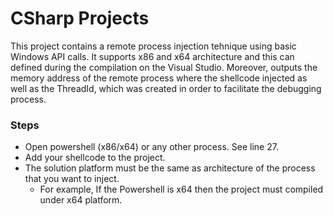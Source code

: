 # CSharp Projects

This project contains a remote process injection tehnique using basic Windows API calls. It supports x86 and x64 architecture and this can defined during the compilation on the Visual Studio. Moreover, outputs the memory address of the remote process where the shellcode injected as well as the ThreadId, which was created in order to facilitate the debugging process.

### Steps

- Open powershell (x86/x64) or any other process. See line 27.
- Add your shellcode to the project. 
- The solution platform must be the same as architecture of the process that you want to inject. 
    - For example, If the Powershell is x64 then the project must compiled under x64 platform.

